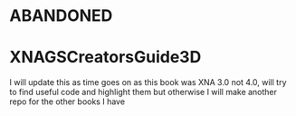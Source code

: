 # ABANDONED
# XNAGSCreatorsGuide3D

I will update this as time goes on as this book was XNA 3.0 not 4.0, will try to find useful code and highlight them but otherwise I will make another repo for the other books I have
